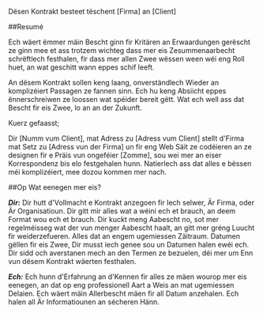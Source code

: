 Dësen Kontrakt besteet tëschent [Firma] an [Client]

##Resumé

Ech wäert ëmmer mäin Bescht ginn fir Kritären an Erwaardungen gerëscht ze ginn mee et ass trotzem wichteg dass mer eis Zesummenaarbecht schrëftlech festhalen, fir dass mer allen Zwee wëssen ween wéi eng Roll huet, an wat geschitt wann eppes schif leeft.

An dësem Kontrakt sollen keng laang, onverständlech Wieder an komplizéiert Passagen ze fannen sinn. Ech hu keng Absiicht eppes ënnerschreiwen ze loossen wat spéider bereit gëtt. Wat ech well ass dat Bescht fir eis Zwee, lo an an der Zukunft.

Kuerz gefaasst;

Dir [Numm vum Client], mat Adress zu [Adress vum Client] stellt d'Firma mat Setz zu [Adress vun der Firma] un fir eng Web Säit ze codéieren an ze designen fir e Präis vun ongeféier [Zomme], sou wei mer an eiser Korrespondenz bis elo festgehalen hunn. Natierlech ass dat alles e bëssen méi komplizéiert, mee dozou kommen mer nach.

##Op Wat eenegen mer eis?

***Dir:*** Dir hutt d'Vollmacht e Kontrakt anzegoen fir Iech selwer, Är Firma, oder Är Organisatioun. Dir gitt mir alles wat a wéini ech et brauch, an deem Format wou ech et brauch. Dir kuckt meng Aabescht no, sot mer regelméisseg wat der vun menger Aabescht haalt, an gitt mer gréng Luucht fir weiderzefueren. Alles dat an engem ugemiessen Zäitraum. Datumen gëllen fir eis Zwee, Dir musst iech genee sou un Datumen halen ewéi ech. Dir sidd och averstanen mech an den Termen ze bezuelen, déi mer um Enn vun dësem Kontrakt wäerten festhalen.

***Ech:*** Ech hunn d'Erfahrung an d'Kennen fir alles ze mäen wourop mer eis eenegen, an dat op eng professionell Aart a Weis an mat ugemiessen Delaien. Ech wäert mäin Allerbescht mäen fir all Datum anzehalen. Ech halen all Är Informatiounen an sécheren Hänn.
